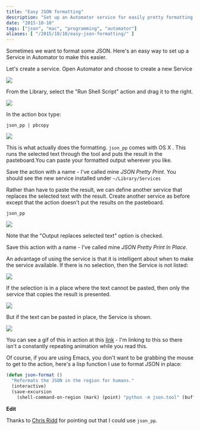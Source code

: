 ```yaml
---
title: "Easy JSON formatting"
description: "Set up an Automator service for easily pretty formatting JSON."
date: "2015-10-10"
tags: ["json", "mac", "programming", "automator"]
aliases: [ "/2015/10/10/easy-json-formatting/" ]
---
```


Sometimes we want to format some JSON. Here's an easy way to set up a Service in
Automator to make this easier.

Let's create a service. Open Automator and choose to create a new Service

![](http://images.abizern.org.s3.amazonaws.com/2015/10/CreateNewService.png)

From the Library, select the "Run Shell Script" action and drag it to the right.

![](http://images.abizern.org.s3.amazonaws.com/2015/10/RunShellScript.png)

In the action box type:

```
json_pp | pbcopy
```

![](http://images.abizern.org.s3.amazonaws.com/2015/10/JSONPrettyPrint.png)

This is what actually does the formatting. `json_pp` comes with OS X. This
runs the selected text through the tool and puts the result in the
pasteboard.You can paste your formatted output wherever you like.

Save the action with a name - I've called mine _JSON Pretty Print_. You should
see the new service installed under `~/Library/Services`

Rather than have to paste the result, we can define another service that
replaces the selected text with the result. Create another service as before
except that the action doesn't put the results on the pasteboard.

```
json_pp
```

![](http://images.abizern.org.s3.amazonaws.com/2015/10/JSONPrettyPrintInPlace.png)

Note that the "Output replaces selected text" option is checked.

Save this action with a name - I've called mine _JSON Pretty Print In Place_.

An advantage of using the service is that it is intelligent about when to make
the service available. If there is no selection, then the Service is not listed:

![](http://images.abizern.org.s3.amazonaws.com/2015/10/NoSelection.png)

If the selection is in a place where the text cannot be pasted, then only the
service that copies the result is presented.

![](http://images.abizern.org.s3.amazonaws.com/2015/10/Selection.png)

But if the text can be pasted in place, the Service is shown.

![](http://images.abizern.org.s3.amazonaws.com/2015/10/SelectionInPlace.png)

You can see a gif of this in action at this
[link](https://dl.dropboxusercontent.com/s/7hb3tyqexojaaxf/2E4B3531-09A5-4514-B556-556E22FBB455-12370-0000275E07F45E21.gif?dl=0) -
I'm linking to this so there isn't a constantly repeating animation while you
read this.

Of course, if you are using Emacs, you don't want to be grabbing the mouse to
get to the action, here's a lisp function I use to format JSON in place:

```commonlisp
(defun json-format ()
  "Reformats the JSON in the region for humans."
  (interactive)
  (save-excursion
    (shell-command-on-region (mark) (point) "python -m json.tool" (buffer-name) t)))

```

**Edit**

Thanks to [Chris Ridd](https://twitter.com/chrisridd) for pointing out that I could use `json_pp`.
